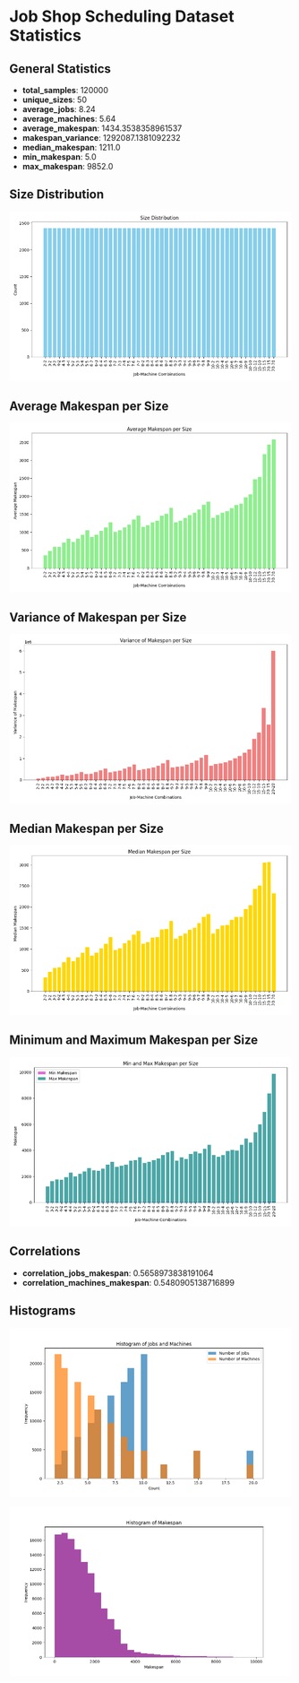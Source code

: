 # Job Shop Scheduling Dataset Statistics

## General Statistics
- **total_samples**: 120000
- **unique_sizes**: 50
- **average_jobs**: 8.24
- **average_machines**: 5.64
- **average_makespan**: 1434.3538358961537
- **makespan_variance**: 1292087.1381092232
- **median_makespan**: 1211.0
- **min_makespan**: 5.0
- **max_makespan**: 9852.0

## Size Distribution
![Size Distribution](plots/size_distribution.png)

## Average Makespan per Size
![Average Makespan per Size](plots/average_makespan_per_size.png)

## Variance of Makespan per Size
![Variance of Makespan per Size](plots/variance_makespan_per_size.png)

## Median Makespan per Size
![Median Makespan per Size](plots/median_makespan_per_size.png)

## Minimum and Maximum Makespan per Size
![Min and Max Makespan per Size](plots/min_max_makespan_per_size.png)

## Correlations
- **correlation_jobs_makespan**: 0.5658973838191064
- **correlation_machines_makespan**: 0.5480905138716899

## Histograms
![Histogram of Jobs and Machines](plots/jobs_machines_histogram.png)

![Histogram of Makespan](plots/makespan_histogram.png)
